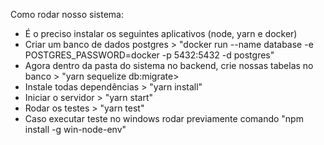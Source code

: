 Como rodar nosso sistema:
</br>

- É o preciso instalar os seguintes aplicativos (node, yarn e docker)
  </br>
- Criar um banco de dados postgres > "docker run --name database -e POSTGRES_PASSWORD=docker -p 5432:5432 -d postgres"
  </br>
- Agora dentro da pasta do sistema no backend, crie nossas tabelas no banco > "yarn sequelize db:migrate>
  </br>
- Instale todas dependências > "yarn install"
  </br>
- Iniciar o servidor > "yarn start"
  </br>
- Rodar os testes > "yarn test"
  </br>
- Caso executar teste no windows rodar previamente comando "npm install -g win-node-env"
